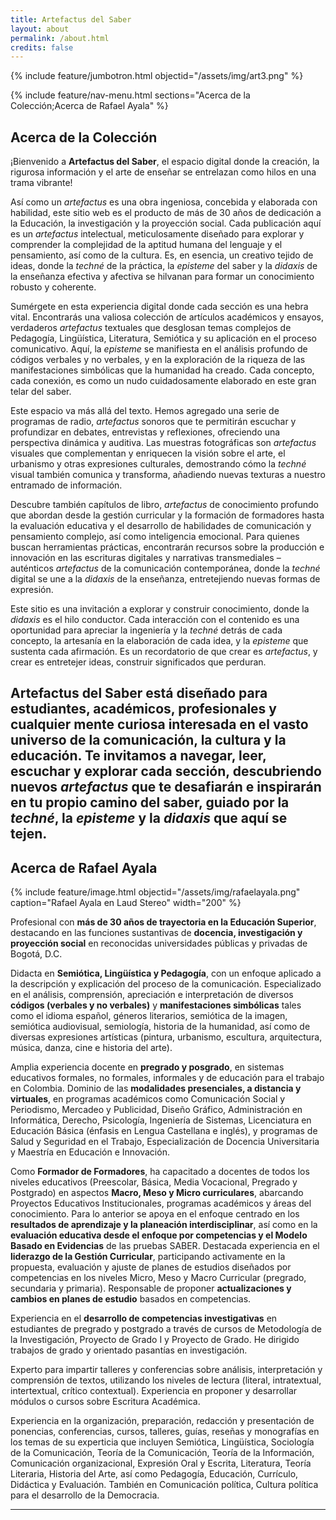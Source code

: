 ```yaml
---
title: Artefactus del Saber
layout: about
permalink: /about.html
credits: false
---
```


{% include feature/jumbotron.html objectid="/assets/img/art3.png" %}

{% include feature/nav-menu.html sections="Acerca de la Colección;Acerca de Rafael Ayala" %}

## Acerca de la Colección


¡Bienvenido a **Artefactus del Saber**, el espacio digital donde la creación, la rigurosa información y el arte de enseñar se entrelazan como hilos en una trama vibrante!

Así como un *artefactus* es una obra ingeniosa, concebida y elaborada con habilidad, este sitio web es el producto de más de 30 años de dedicación a la Educación, la investigación y la proyección social. Cada publicación aquí es un *artefactus* intelectual, meticulosamente diseñado para explorar y comprender la complejidad de la aptitud humana del lenguaje y el pensamiento, así como de la cultura. Es, en esencia, un creativo tejido de ideas, donde la *techné* de la práctica, la *episteme* del saber y la *didaxis* de la enseñanza efectiva y afectiva se hilvanan para formar un conocimiento robusto y coherente.

Sumérgete en esta experiencia digital donde cada sección es una hebra vital. Encontrarás una valiosa colección de artículos académicos y ensayos, verdaderos *artefactus* textuales que desglosan temas complejos de Pedagogía, Lingüística, Literatura, Semiótica y su aplicación en el proceso comunicativo. Aquí, la *episteme* se manifiesta en el análisis profundo de códigos verbales y no verbales, y en la exploración de la riqueza de las manifestaciones simbólicas que la humanidad ha creado. Cada concepto, cada conexión, es como un nudo cuidadosamente elaborado en este gran telar del saber.

Este espacio va más allá del texto. Hemos agregado una serie de programas de radio, *artefactus* sonoros que te permitirán escuchar y profundizar en debates, entrevistas y reflexiones, ofreciendo una perspectiva dinámica y auditiva. Las muestras fotográficas son *artefactus* visuales que complementan y enriquecen la visión sobre el arte, el urbanismo y otras expresiones culturales, demostrando cómo la *techné* visual también comunica y transforma, añadiendo nuevas texturas a nuestro entramado de información.

Descubre también capítulos de libro, *artefactus* de conocimiento profundo que abordan desde la gestión curricular y la formación de formadores hasta la evaluación educativa y el desarrollo de habilidades de comunicación y pensamiento complejo, así como inteligencia emocional. Para quienes buscan herramientas prácticas, encontrarán recursos sobre la producción e innovación en las escrituras digitales y narrativas transmediales – auténticos *artefactus* de la comunicación contemporánea, donde la *techné* digital se une a la *didaxis* de la enseñanza, entretejiendo nuevas formas de expresión.

Este sitio es una invitación a explorar y construir conocimiento, donde la *didaxis* es el hilo conductor. Cada interacción con el contenido es una oportunidad para apreciar la ingeniería y la *techné* detrás de cada concepto, la artesanía en la elaboración de cada idea, y la *episteme* que sustenta cada afirmación. Es un recordatorio de que crear es *artefactus*, y crear es entretejer ideas, construir significados que perduran.

**Artefactus del Saber** está diseñado para estudiantes, académicos, profesionales y cualquier mente curiosa interesada en el vasto universo de la comunicación, la cultura y la educación. Te invitamos a navegar, leer, escuchar y explorar cada sección, descubriendo nuevos *artefactus* que te desafiarán e inspirarán en tu propio camino del saber, guiado por la *techné*, la *episteme* y la *didaxis* que aquí se tejen.
---

## Acerca de Rafael Ayala

  {% include feature/image.html objectid="/assets/img/rafaelayala.png" caption="Rafael Ayala en Laud Stereo" width="200" %}

Profesional con **más de 30 años de trayectoria en la Educación Superior**, destacando en las funciones sustantivas de **docencia, investigación y proyección social** en reconocidas universidades públicas y privadas de Bogotá, D.C.

Didacta en **Semiótica, Lingüística y Pedagogía**, con un enfoque aplicado a la descripción y explicación del proceso de la comunicación. Especializado en el análisis, comprensión, apreciación e interpretación de diversos **códigos (verbales y no verbales)** y **manifestaciones simbólicas** tales como el idioma español, géneros literarios, semiótica de la imagen, semiótica audiovisual, semiología, historia de la humanidad, así como de diversas expresiones artísticas (pintura, urbanismo, escultura, arquitectura, música, danza, cine e historia del arte).

Amplia experiencia docente en **pregrado y posgrado**, en sistemas educativos formales, no formales, informales y de educación para el trabajo en Colombia. Dominio de las **modalidades presenciales, a distancia y virtuales**, en programas académicos como Comunicación Social y Periodismo, Mercadeo y Publicidad, Diseño Gráfico, Administración en Informática, Derecho, Psicología, Ingeniería de Sistemas, Licenciatura en Educación Básica (énfasis en Lengua Castellana e inglés), y programas de Salud y Seguridad en el Trabajo, Especialización de Docencia Universitaria y Maestría en Educación e Innovación.

Como **Formador de Formadores**, ha capacitado a docentes de todos los niveles educativos (Preescolar, Básica, Media Vocacional, Pregrado y Postgrado) en aspectos **Macro, Meso y Micro curriculares**, abarcando Proyectos Educativos Institucionales, programas académicos y áreas del conocimiento. Para lo anterior se apoya en el enfoque centrado en los **resultados de aprendizaje y la planeación interdisciplinar**, así como en la **evaluación educativa desde el enfoque por competencias y el Modelo Basado en Evidencias** de las pruebas SABER.
Destacada experiencia en el **liderazgo de la Gestión Curricular**, participando activamente en la propuesta, evaluación y ajuste de planes de estudios diseñados por competencias en los niveles Micro, Meso y Macro Curricular (pregrado, secundaria y primaria). Responsable de proponer **actualizaciones y cambios en planes de estudio** basados en competencias.

Experiencia en el **desarrollo de competencias investigativas** en estudiantes de pregrado y postgrado a través de cursos de Metodología de la Investigación, Proyecto de Grado I y Proyecto de Grado. He dirigido trabajos de grado y orientado pasantías en investigación.

Experto para impartir talleres y conferencias sobre análisis, interpretación y comprensión de textos, utilizando los niveles de lectura (literal, intratextual, intertextual, crítico contextual). Experiencia en proponer y desarrollar módulos o cursos sobre Escritura Académica.

Experiencia en la organización, preparación, redacción y presentación de ponencias, conferencias, cursos, talleres, guías, reseñas y monografías en los temas de su experticia que incluyen Semiótica, Lingüística, Sociología de la Comunicación, Teoría de la Comunicación, Teoría de la Información, Comunicación organizacional, Expresión Oral y Escrita, Literatura, Teoría Literaria, Historia del Arte, así como Pedagogía, Educación, Currículo, Didáctica y Evaluación. También en Comunicación política, Cultura política para el desarrollo de la Democracia.




---
